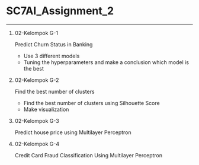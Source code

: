 <h1><strong>SC7AI_Assignment_2</strong></h1>
<hr>
<ol>
  <li>02-Kelompok G-1</li>
  <p>Predict Churn Status in Banking
    <ul>
      <li>Use 3 different models</li>
      <li>Tuning the hyperparameters and make a conclusion which model is the best</li>
    </ul>
  </p>
  <li>02-Kelompok G-2</li>
  <p>
    Find the best number of clusters
    <ul>
      <li>Find the best number of clusters using Silhouette Score</li>
      <li>Make visualization</li>
    </ul>
  </p>
  <li>02-Kelompok G-3</li>
  <p>Predict house price using Multilayer Perceptron</p>
  <li>02-Kelompok G-4</li>
  <p>Credit Card Fraud Classification Using Multilayer Perceptron</p>
</ol>
